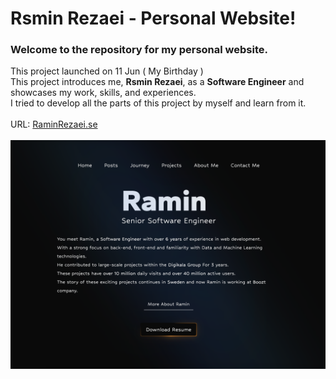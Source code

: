 # Rsmin Rezaei - Personal Website!

### Welcome to the repository for my personal website.

This project launched on 11 Jun ( My Birthday )
<br />
This project introduces me, **Rsmin Rezaei**, as a **Software Engineer** and showcases my work, skills, and experiences.
<br />
I tried to develop all the parts of this project by myself and learn from it.
<br />
<br />
URL: [RaminRezaei.se](https://raminrezaei.ir)
<br />
<br />
![alt text](https://github.com/raminr77/raminr77.github.io/blob/master/Preview.png?raw=true)
<br />
<br />
